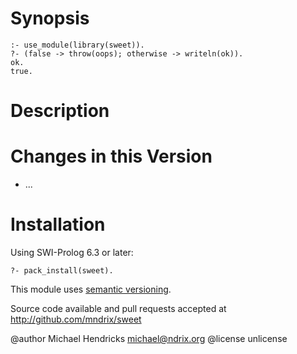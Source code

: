 # Synopsis

    :- use_module(library(sweet)).
	?- (false -> throw(oops); otherwise -> writeln(ok)).
    ok.
    true.

# Description

# Changes in this Version

  * ...

# Installation

Using SWI-Prolog 6.3 or later:

    ?- pack_install(sweet).

This module uses [semantic versioning](http://semver.org/).

Source code available and pull requests accepted at
http://github.com/mndrix/sweet

@author Michael Hendricks <michael@ndrix.org>
@license unlicense
